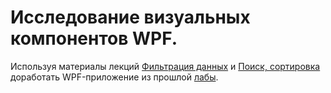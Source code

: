 # Исследование визуальных компонентов WPF.

Используя материалы лекций [Фильтрация данных](./articles/wpf_filtering.md) и [Поиск, сортировка](../articles/wpf_search_sort.md) доработать WPF-приложение из прошлой [лабы](../articles/lab_wpf_binding.md).